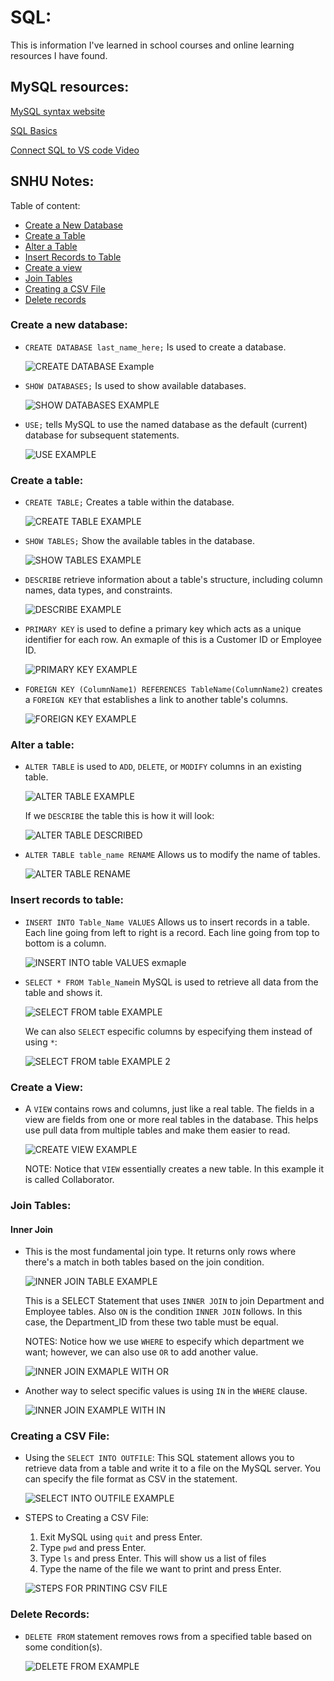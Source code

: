 # SQL:

This is information I've learned in school courses and online learning resources I have found.

## MySQL resources:

[MySQL syntax website](https://www.mysqltutorial.org/mysql-basics/)

[SQL Basics](https://www.khanacademy.org/computing/computer-programming/sql/sql-basics/v/welcome-to-sql)

[Connect SQL to VS code Video](https://www.youtube.com/watch?v=wzdCpJY6Y4c&authuser=0)

## SNHU Notes:

Table of content:

- [Create a New Database](#create-a-new-database)
- [Create a Table](#create-a-table)
- [Alter a Table](#alter-a-table)
- [Insert Records to Table](#insert-records-to-table)
- [Create a view](#create-a-view)
- [Join Tables](#join-tables)
- [Creating a CSV File](#creating-a-csv-file)
- [Delete records](#delete-records)

### Create a new database:

- `CREATE DATABASE last_name_here;` Is used to create a database.

  ![CREATE DATABASE Example](/SQL%20and%20MySQL%20documentation/assets/CREATE%20DATABASE.png)

- `SHOW DATABASES;` Is used to show available databases.

  ![SHOW DATABASES EXAMPLE](/SQL%20and%20MySQL%20documentation/assets/SHOW%20DATABASES.png)

- `USE;` tells MySQL to use the named database as the default (current) database for subsequent statements.

  ![USE EXAMPLE](/SQL%20and%20MySQL%20documentation/assets/USE.png)

### Create a table:

- `CREATE TABLE;` Creates a table within the database.

  ![CREATE TABLE EXAMPLE](/SQL%20and%20MySQL%20documentation/assets/CREATE%20TABLE.png)

- `SHOW TABLES;` Show the available tables in the database.

  ![SHOW TABLES EXAMPLE](/SQL%20and%20MySQL%20documentation/assets/SHOW%20TABLES.png)

- `DESCRIBE` retrieve information about a table's structure, including column names, data types, and constraints.

  ![DESCRIBE EXAMPLE](/SQL%20and%20MySQL%20documentation/assets/DESCRIBE.png)

- `PRIMARY KEY` is used to define a primary key which acts as a unique identifier for each row. An exmaple of this is a Customer ID or Employee ID.

  ![PRIMARY KEY EXAMPLE](/SQL%20and%20MySQL%20documentation/assets/PRIMARY%20KEY.png)

- `FOREIGN KEY (ColumnName1) REFERENCES TableName(ColumnName2)` creates a `FOREIGN KEY` that establishes a link to another table's columns.

  ![FOREIGN KEY EXAMPLE](/SQL%20and%20MySQL%20documentation/assets/FOREIGN%20KEY.png)

### Alter a table:

- `ALTER TABLE` is used to `ADD`, `DELETE`, or `MODIFY` columns in an existing table.

  ![ALTER TABLE EXAMPLE](/SQL%20and%20MySQL%20documentation/assets/ALTER%20TABLE.png)

  If we `DESCRIBE` the table this is how it will look:

  ![ALTER TABLE DESCRIBED](/SQL%20and%20MySQL%20documentation/assets/ALTER%20TABLE%20DESCRIBE%20EXAMPLE.png)

- `ALTER TABLE table_name RENAME` Allows us to modify the name of tables.

  ![ALTER TABLE RENAME](/SQL%20and%20MySQL%20documentation/assets/ALTER%20TABLE%20RENAME.png)

### Insert records to table:

- `INSERT INTO Table_Name VALUES` Allows us to insert records in a table. Each line going from left to right is a record. Each line going from top to bottom is a column.

  ![INSERT INTO table VALUES exmaple](/SQL%20and%20MySQL%20documentation/assets/INSERT%20INTO%20table%20VALUES.png)

- `SELECT * FROM Table_Name`in MySQL is used to retrieve all data from the table and shows it.

  ![SELECT FROM table EXAMPLE](/SQL%20and%20MySQL%20documentation/assets/SELECT%20FROM%20table.png)

  We can also `SELECT` especific columns by especifying them instead of using `*`:

  ![SELECT FROM table EXAMPLE 2](/SQL%20and%20MySQL%20documentation/assets/SELECT%20FROM%20table%202.png)

### Create a View:

- A `VIEW` contains rows and columns, just like a real table. The fields in a view are fields from one or more real tables in the database. This helps use pull data from multiple tables and make them easier to read.

  ![CREATE VIEW EXAMPLE](/SQL%20and%20MySQL%20documentation/assets/CREATE%20VIEW.png)

  NOTE: Notice that `VIEW` essentially creates a new table. In this example it is called Collaborator.

### Join Tables:

#### Inner Join

- This is the most fundamental join type. It returns only rows where there's a match in both tables based on the join condition.

  ![INNER JOIN TABLE EXAMPLE](/SQL%20and%20MySQL%20documentation/assets/INNER%20JOIN%20TABLE.png)

  This is a SELECT Statement that uses `INNER JOIN` to join Department and Employee tables. Also `ON` is the condition `INNER JOIN` follows. In this case, the Department_ID from these two table must be equal.

  NOTES: Notice how we use `WHERE` to especify which department we want; however, we can also use `OR` to add another value.

  ![INNER JOIN EXMAPLE WITH OR](/SQL%20and%20MySQL%20documentation/assets/INNER%20JOIN%20WITH%20OR.png)

- Another way to select specific values is using `IN` in the `WHERE` clause.

  ![INNER JOIN EXAMPLE WITH IN](/SQL%20and%20MySQL%20documentation/assets/INNER%20JOIN%20WITH%20IN.png)

### Creating a CSV File:

- Using the `SELECT INTO OUTFILE`: This SQL statement allows you to retrieve data from a table and write it to a file on the MySQL server. You can specify the file format as CSV in the statement.

  ![SELECT INTO OUTFILE EXAMPLE](/SQL%20and%20MySQL%20documentation/assets/SELECT%20INTO%20OUTFILE.png)

- STEPS to Creating a CSV File:

  1. Exit MySQL using `quit` and press Enter.
  2. Type `pwd` and press Enter.
  3. Type `ls` and press Enter. This will show us a list of files
  4. Type the name of the file we want to print and press Enter.

  ![STEPS FOR PRINTING CSV FILE](/SQL%20and%20MySQL%20documentation/assets/PRINTING%20CSV%20FILE%20STEPS.png)

### Delete Records:

- `DELETE FROM` statement removes rows from a specified table based on some condition(s).

  ![DELETE FROM EXAMPLE](/SQL%20and%20MySQL%20documentation/assets/DELETE%20FROM.png)
